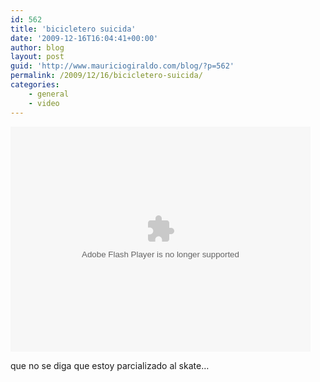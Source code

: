 ```yaml
---
id: 562
title: 'bicicletero suicida'
date: '2009-12-16T16:04:41+00:00'
author: blog
layout: post
guid: 'http://www.mauriciogiraldo.com/blog/?p=562'
permalink: /2009/12/16/bicicletero-suicida/
categories:
    - general
    - video
---
```


<object classid="clsid:d27cdb6e-ae6d-11cf-96b8-444553540000" codebase="http://download.macromedia.com/pub/shockwave/cabs/flash/swflash.cab#version=6,0,40,0" height="360" width="480"><param name="allowfullscreen" value="true"></param><param name="wmode" value="transparent"></param><param name="allowScriptAccess" value="always"></param><param name="src" value="http://www.collegehumor.com/moogaloop/moogaloop.swf?clip_id=1908415&fullscreen=1"></param><embed allowfullscreen="true" allowscriptaccess="always" height="360" src="http://www.collegehumor.com/moogaloop/moogaloop.swf?clip_id=1908415&fullscreen=1" type="application/x-shockwave-flash" width="480" wmode="transparent"></embed></object>

que no se diga que estoy parcializado al skate…